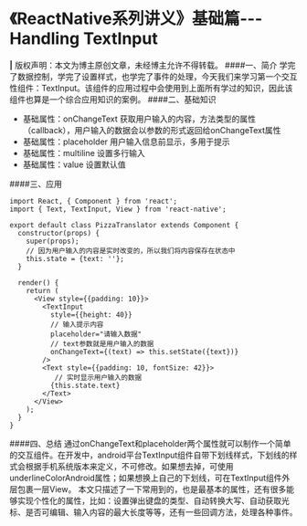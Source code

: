 # 《ReactNative系列讲义》基础篇---Handling TextInput
**|** 版权声明：本文为博主原创文章，未经博主允许不得转载。
####一、简介
学完了数据控制，学完了设置样式，也学完了事件的处理，今天我们来学习第一个交互性组件：TextInput。该组件的应用过程中会使用到上面所有学过的知识，因此该组件也算是一个综合应用知识的案例。
####二、基础知识
* 基础属性：onChangeText 获取用户输入的内容，方法类型的属性（callback），用户输入的数据会以参数的形式返回给onChangeText属性
* 基础属性：placeholder 用户输入信息前显示，多用于提示
* 基础属性：multiline 设置多行输入
* 基础属性：value 设置默认值

####三、应用

```
import React, { Component } from 'react';
import { Text, TextInput, View } from 'react-native';

export default class PizzaTranslator extends Component {
  constructor(props) {
    super(props);
    // 因为用户输入的内容是实时改变的，所以我们将内容保存在状态中
    this.state = {text: ''};
  }

  render() {
    return (
      <View style={{padding: 10}}>
        <TextInput
          style={{height: 40}}
          // 输入提示内容
          placeholder="请输入数据"
          // text参数就是用户输入的数据
          onChangeText={(text) => this.setState({text})}
        />
        <Text style={{padding: 10, fontSize: 42}}>
           // 实时显示用户输入的数据
          {this.state.text}
        </Text>
      </View>
    );
  }
}
```

####四、总结
通过onChangeText和placeholder两个属性就可以制作一个简单的交互组件。在开发中，android平台TextInput组件自带下划线样式，下划线的样式会根据手机系统版本来定义，不可修改。如果想去掉，可使用underlineColorAndroid属性；如果想换上自己的下划线，可在TextInput组件外层包裹一层View。
本文只描述了一下常用到的，也是最基本的属性，还有很多能够实现个性化的属性，比如：设置弹出键盘的类型、自动转换大写、自动获取光标、是否可编辑、输入内容的最大长度等等，还有一些回调方法，处理各种事件。


